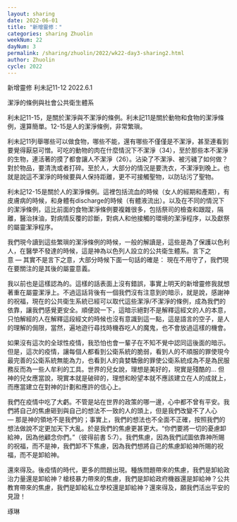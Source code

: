 ```yaml
---
layout: sharing
date: 2022-06-01
title: "新增靈修："
categories: sharing Zhuolin
weekNum: 22
dayNum: 3
permalink: /sharing/zhuolin/2022/wk22-day3-sharing2.html
author: Zhuolin
cycle: 2022
---  
```

新增靈修 利未記11-12
2022.6.1

潔淨的條例與社會公共衛生體系

利未記11-15，是關於潔淨與不潔淨的條例。利未記11是關於動物和食物的潔淨條例，還算簡單。12-15是人的潔淨條例，非常繁瑣。

利未記11列舉哪些可以做食物，哪些不能，還有哪些不僅僅是不潔淨，甚至連看到要覺得厭惡可憎。可吃的動物的肉在什麼情況下不潔淨（34），至於那些本不潔淨的生物，連活著的摸了都會讓人不潔淨（26）。沾染了不潔淨、被污穢了如何做？對於物品，要清洗或者打碎。至於人，大部分的情況是要洗衣，不潔淨到晚上。也就是說這不潔淨的時候要與人保持距離，更不可接觸聖物，以防玷污了聖物。

利未記12-15是關於人的潔淨條例。這裡包括流血的時候（女人的經期和產期），有皮膚病的時候，和身體有discharge的時候（有體液流出）。以及在不同的情況下的潔淨條例，這比前面的食物潔淨條例要複雜很多，包括祭司的檢查和跟蹤，隔離，醫治抹油，對病情反覆的診斷，對病人和他接觸的環境的潔淨程序，以及獻祭的屬靈潔淨程序。

我們現今讀到這些繁瑣的潔淨條例的時候，一般的解讀是，這些是為了保護以色利人，在醫學不發達的時候，這是神為以色列人設立的公共衛生體系。言下之意 — 其實不是言下之意，大部分時候下面一句話的確是： 現在不用守了，我們現在要關注的是其後的屬靈意義。

我以前也是這樣認為的。這樣的話表面上沒有錯誤，事實上明天的新增靈修我就想著重在屬靈潔淨上。不過這話背後有一個我們沒有注意到的暗示，就是說，感謝神的祝福，現在的公共衛生系統已經可以取代這些潔淨/不潔淨的條例，成為我們的依靠，讓我們感覺更安全。順便說一下，這暗示絕對不是解釋這經文的人的本意，只怕解經的人在解釋這段經文的時候也沒有意識到這一點，這是語言的空子，是人的理解的侷限，當然，遍地遊行尋找時機吞吃人的魔鬼，也不會放過這樣的機會。

如果沒有這次的全球性疫情，我恐怕也會一輩子在不知不覺中認同這後面的暗示。但是，這次的疫情，讓每個人都看到公衛系統的脆弱，看到人的不順服的罪使現今最完善的公衛系統無能為力，也看到人的貪婪驕傲的罪使公衛系統成為不是為民服務反而為一些人牟利的工具。世界的兒女說，理想是美好的，現實是殘酷的… 但神的兒女應當說，現實本就是破碎的，理想和盼望本就不應該建立在人的成就上，而應當建立在對神的計劃和應許的信心上。

我們在疫情中吃了大虧。不管是站在世界的政策的哪一邊，心中都不曾有平安。我們將自己的焦慮砸到與自己的想法不一致的人的頭上，但是我們改變不了人心— 那是神的領地不是我們的；事實上，我們的想法也不全面不正確，按照我們的想法做說不定更加天下大亂。於是我們的焦慮更甚更大。“你們要將一切的憂慮卸給神，因為他顧念你們。”（彼得前書‬ ‭5:7‬）。我們焦慮，因為我們試圖依靠神所賜的祝福，而不是神，我們卸不下焦慮，因為我們想將自己的焦慮卸給神所賜的祝福，而不是卸給神。

還來得及。後疫情的時代，更多的問題出現。種族問題帶來的焦慮，我們是卸給政治力量還是卸給神？槍枝暴力帶來的焦慮，我們是卸給政府機器還是卸給神？公共教育帶來的焦慮，我們是卸給私立學校還是卸給神？還來得及，願我們活出平安的見證！

琢琳
